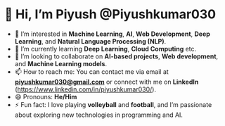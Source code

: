 # 👋 Hi, I’m Piyush @Piyushkumar030

- 👀 I’m interested in **Machine Learning**, **AI**, **Web Development**, **Deep Learning**, and **Natural Language Processing (NLP)**.
- 🌱 I’m currently learning **Deep Learning**, **Cloud Computing** etc.
- 💞️ I’m looking to collaborate on **AI-based projects**, **Web development**, and **Machine Learning models**.
- 📫 How to reach me: You can contact me via email at **piyushkumar030@gmail.com** or connect with me on **LinkedIn** (https://www.linkedin.com/in/piyushkumar030/).
- 😄 Pronouns: **He/Him**
- ⚡ Fun fact: I love playing **volleyball** and **football**, and I’m passionate about exploring new technologies in programming and AI.

<!---
Piyushkumar030/Piyushkumar030 is a ✨ special ✨ repository because its `README.md` (this file) appears on your GitHub profile.
You can click the Preview link to take a look at your changes.
--->
